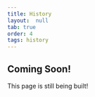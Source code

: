 ```yaml
---
title: History
layout:  null
tab: true
order: 4
tags: history
---
```


## Coming Soon!

This page is still being built!

